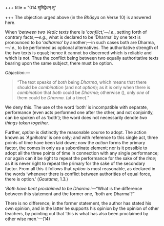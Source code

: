 +++
title = "014 श्रुतिद्वैधन् तु"

+++
The objection urged above (in the *Bhāṣya* on Verse 10) is answered
here.

When ‘*between two Vedic texts* there is ‘*conflict*,’—*i.e*., setting
forth of contrary facts,—*e.g*., what is declared to be ‘Dharma’ by one
text is pronounced to bo ‘*adharma*’ by another;—in such cases both are
Dharma,—*i.e*., to be performed as optional alternatives. The
authoritative strength of the two texts is equal; hence it cannot bo
discerned which is reliable and which is not. Thus the conflict being
between two equally authoritative texts bearing upon the same subject,
there must be option.

*Objection*.—

> “The text speaks of *both* being *Dharma*, which means that there
> should be *combination* (and not *option*); as it is only when there
> is *combination* that *both* could be *Dharma*; otherwise (), only
> *one* of them could be *Dharma*. (at a time).”

We deny this. The use of the word ‘both’ is incompatible with separate,
performance (even acts performed one after the other, and not
conjointly, can be spoken of as ‘both’); the word does not necessarily
denote *two things taken together*.

Further, *option* is distinctly the reasonable course to adopt. The
action known as ‘*Agnihotra*’ is one only; and with reference to this
single act, three points of time have been laid down; now the *action*
forms the primary factor, the comes in only as a subordinate element;
nor is it possible to adopt all the three points of time in connection
with any single performance; nor again can it be right to repeat the
performance for the sake of the *time*; as it is never right to repeat
the primary for the sake of the secondary factor. From all this it
follows that *option* is most reasonable, as declared in the words
‘whenever there is conflict between authorities of equal force, there is
option.’ (*Gautama*, 1.3.)

‘*Both have bent proclaimed to be Dharma*.’—“What is the difference
between this statement and the former one, ‘both are Dharma’?”

There is no difference; in the former statement, the author has stated
his own opinion, and in the latter he supports his opinion by the
opinion of other teachers, by pointing out that ‘this is what has also
been proclaimed by other wise men.’—(14)


